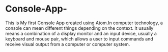 # Console-App-
This is My first Console App created using Atom.In computer technology, a console can mean different things depending on the context. It usually means a combination of a display                   monitor and an input device, usually a keyboard and mouse pair,                   which allows a user to input commands and receive visual output  from a computer or computer system.
